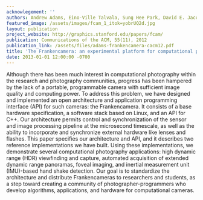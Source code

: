 ```yaml
---
acknowlegement: ''
authors: Andrew Adams, Eino-Ville Talvala, Sung Hee Park, David E. Jacobs, Boris Ajdin, Natasha Gelfand, Jennifer Dolson, Daniel Vaquero, Jongmin Baek, Marius Tico, Hendrik P. A. Lensch, Wojciech Matusik, Kari Pulli, Mark Horowitz, Marc Levoy
featured_image: /assets/images/fcam_1_itok=yobrUQ2d.jpg
layout: publication
project_website: http://graphics.stanford.edu/papers/fcam/
publication: Communications of the ACM, 55(11), 2012
publication_link: /assets/files/adams-frankencamera-cacm12.pdf
title: 'The Frankencamera: an experimental platform for computational photography'
date: 2013-01-01 12:00:00 -0700
---
```


Although there has been much interest in computational photography within the research and photography communities, progress has been hampered by the lack of a portable, programmable camera with sufficient image quality and computing power. To address this problem, we have designed and implemented an open architecture and application programming interface (API) for such cameras: the Frankencamera. It consists of a base hardware specification, a software stack based on Linux, and an API for C++. Our architecture permits control and synchronization of the sensor and image processing pipeline at the microsecond timescale, as well as the ability to incorporate and synchronize external hardware like lenses and flashes. This paper specifies our architecture and API, and it describes two reference implementations we have built. Using these implementations, we demonstrate several computational photography applications: high dynamic range (HDR) viewfinding and capture, automated acquisition of extended dynamic range panoramas, foveal imaging, and inertial measurement unit (IMU)-based hand shake detection. Our goal is to standardize the architecture and distribute Frankencameras to researchers and students, as a step toward creating a community of photographer-programmers who develop algorithms, applications, and hardware for computational cameras.